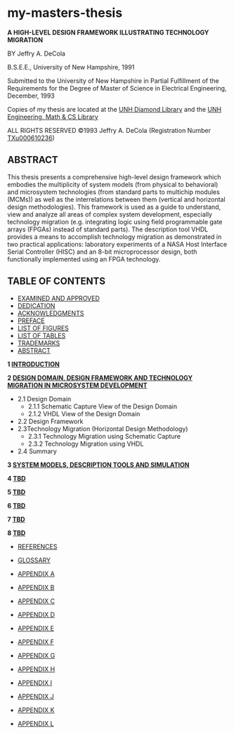 # my-masters-thesis

**A HIGH-LEVEL DESIGN FRAMEWORK ILLUSTRATING TECHNOLOGY MIGRATION**

BY Jeffry A. DeCola

B.S.E.E., University of New Hampshire, 1991

Submitted to the University of New Hampshire
in Partial Fulfillment of the Requirements for the Degree of
Master of Science
in
Electrical Engineering,
December, 1993

Copies of my thesis are located at the
[UNH Diamond Library](https://unh.primo.exlibrisgroup.com/permalink/01USNH_UNH/121i3ml/alma991007116219805221)
and the
[UNH Engineering, Math & CS Library](https://unh.primo.exlibrisgroup.com/permalink/01USNH_UNH/121i3ml/alma991007116219805221)

ALL RIGHTS RESERVED
&copy;1993 Jeffry A. DeCola
(Registration Number [TXu000610236](https://cocatalog.loc.gov/cgi-bin/Pwebrecon.cgi?Search_Arg=TXu000610236&Search_Code=REGS&PID=lloaWKm0G2JQphbL-_dy2nn9IG994&SEQ=20200928153521&CNT=25&HIST=1))

## ABSTRACT

This thesis presents a comprehensive high-level design framework which
embodies the multiplicity of system models (from physical to behavioral)
and microsystem technologies (from standard parts to multichip modules (MCMs))
as well as the interrelations between them (vertical and horizontal design
methodologies). This framework is used as a guide to understand, view and
analyze all areas of complex system development, especially technology
migration (e.g. integrating logic using field programmable gate arrays (FPGAs)
instead of standard parts). The description tool VHDL provides a means to
accomplish technology migration as demonstrated in two practical applications:
laboratory experiments of a NASA Host Interface Serial Controller (HISC) and
an 8-bit microprocessor design, both functionally implemented using an
FPGA technology.

## TABLE OF CONTENTS

* [EXAMINED AND APPROVED](https://github.com/JeffDeCola/my-masters-thesis/blob/master/examined-and-approved/examined-and-approved.md)
* [DEDICATION](https://github.com/JeffDeCola/my-masters-thesis/blob/master/dedication/dedication.md)
* [ACKNOWLEDGMENTS](https://github.com/JeffDeCola/my-masters-thesis/blob/master/acknowledgements/acknowledgements.md)
* [PREFACE](https://github.com/JeffDeCola/my-masters-thesis/blob/master/preface/preface.md)
* [LIST OF FIGURES](https://github.com/JeffDeCola/my-masters-thesis/blob/master/list-of-figures/list-of-figures.md)
* [LIST OF TABLES](https://github.com/JeffDeCola/my-masters-thesis/blob/master/list-of-tables/list-of-tables.md)
* [TRADEMARKS](https://github.com/JeffDeCola/my-masters-thesis/blob/master/trademarks/trademarks.md)
* [ABSTRACT](https://github.com/JeffDeCola/my-masters-thesis/blob/master/abstract/abstract.md)

**1 [INTRODUCTION](https://github.com/JeffDeCola/my-masters-thesis/blob/master/chapters/chapter-1/chapter-1.md)**

**2 [DESIGN DOMAIN, DESIGN FRAMEWORK AND TECHNOLOGY MIGRATION IN MICROSYSTEM DEVELOPMENT](https://github.com/JeffDeCola/my-masters-thesis/blob/master/chapters/chapter-2/chapter-2.md)**

* 2.1 Design Domain
  * 2.1.1 Schematic Capture View of the Design Domain
  * 2.1.2 VHDL View of the Design Domain
* 2.2 Design Framework
* 2.3Technology Migration (Horizontal Design Methodology)
  * 2.3.1 Technology Migration using Schematic Capture
  * 2.3.2 Technology Migration using VHDL
* 2.4 Summary

**3 [SYSTEM MODELS, DESCRIPTION TOOLS AND SIMULATION](https://github.com/JeffDeCola/my-masters-thesis/blob/master/chapters/chapter-1/chapter-3.md)**

**4 [TBD](https://github.com/JeffDeCola/my-masters-thesis/blob/master/chapters/chapter-4/chapter-4.md)**

**5 [TBD](https://github.com/JeffDeCola/my-masters-thesis/blob/master/chapters/chapter-5/chapter-5.md)**

**6 [TBD](https://github.com/JeffDeCola/my-masters-thesis/blob/master/chapters/chapter-6/chapter-6.md)**

**7 [TBD](https://github.com/JeffDeCola/my-masters-thesis/blob/master/chapters/chapter-7/chapter-7.md)**

**8 [TBD](https://github.com/JeffDeCola/my-masters-thesis/blob/master/chapters/chapter-8/chapter-8.md)**

* [REFERENCES](https://github.com/JeffDeCola/my-masters-thesis/blob/master/references/references.md)
* [GLOSSARY](https://github.com/JeffDeCola/my-masters-thesis/blob/master/glossary/glossary.md)

* [APPENDIX A](https://github.com/JeffDeCola/my-masters-thesis/blob/master/appendices/appendix-a/appendix-a.md)
* [APPENDIX B](https://github.com/JeffDeCola/my-masters-thesis/blob/master/appendices/appendix-b/appendix-b.md)
* [APPENDIX C](https://github.com/JeffDeCola/my-masters-thesis/blob/master/appendices/appendix-c/appendix-c.md)
* [APPENDIX D](https://github.com/JeffDeCola/my-masters-thesis/blob/master/appendices/appendix-d/appendix-d.md)
* [APPENDIX E](https://github.com/JeffDeCola/my-masters-thesis/blob/master/appendices/appendix-e/appendix-e.md)
* [APPENDIX F](https://github.com/JeffDeCola/my-masters-thesis/blob/master/appendices/appendix-f/appendix-f.md)
* [APPENDIX G](https://github.com/JeffDeCola/my-masters-thesis/blob/master/appendices/appendix-g/appendix-g.md)
* [APPENDIX H](https://github.com/JeffDeCola/my-masters-thesis/blob/master/appendices/appendix-h/appendix-h.md)
* [APPENDIX I](https://github.com/JeffDeCola/my-masters-thesis/blob/master/appendices/appendix-i/appendix-i.md)
* [APPENDIX J](https://github.com/JeffDeCola/my-masters-thesis/blob/master/appendices/appendix-j/appendix-j.md)
* [APPENDIX K](https://github.com/JeffDeCola/my-masters-thesis/blob/master/appendices/appendix-k/appendix-k.md)
* [APPENDIX L](https://github.com/JeffDeCola/my-masters-thesis/blob/master/appendices/appendix-l/appendix-l.md)
